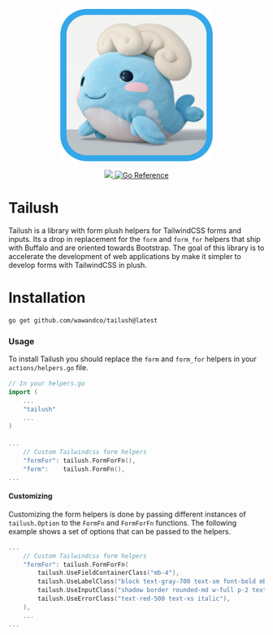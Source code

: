 <p align="center"><img src="https://raw.githubusercontent.com/wawandco/tailush/main/logo.png" width="300px" height="300px">
</p>

<p align="center"><a href="https://github.com/wawandco/tailush/actions/workflows/tests.yml">
<img src="https://github.com/wawandco/tailush/actions/workflows/tests.yml/badge.svg"/>
</a><a href="https://pkg.go.dev/github.com/wawandco/tailush">
        <img src="https://pkg.go.dev/badge/github.com/wawandco/tailush.svg" alt="Go Reference"/>
    </a>
</p>

# Tailush

Tailush is a library with form plush helpers for TailwindCSS forms and inputs. Its a drop in replacement for the `form` and `form_for` helpers that ship with Buffalo and are oriented towards Bootstrap. The goal of this library is to accelerate the development of web applications by make it simpler to develop forms with TailwindCSS in plush.

# Installation
    
```bash
go get github.com/wawandco/tailush@latest
```

### Usage

To install Tailush you should replace the `form` and `form_for` helpers in your `actions/helpers.go` file.

```go
// In your helpers.go
import (
    ...
    "tailush"
    ...
)

... 
    // Custom Tailwindcss form helpers
    "formFor": tailush.FormForFn(),
    "form":    tailush.FormFn(),
...

```

#### Customizing

Customizing the form helpers is done by passing different instances of `tailush.Option` to the `FormFn` and `FormForFn` functions. The following example shows a set of options that can be passed to the helpers.

```go
... 
    // Custom Tailwindcss form helpers
    "formFor": tailush.FormForFn(
        tailush.UseFieldContainerClass("mb-4"),
        tailush.UseLabelClass("block text-gray-700 text-sm font-bold mb-2"),
        tailush.UseInputClass("shadow border rounded-md w-full p-2 text-gray-700 focus:outline-none focus:shadow-outline"),
        tailush.UseErrorClass("text-red-500 text-xs italic"),
    ),
    ...
...
```


